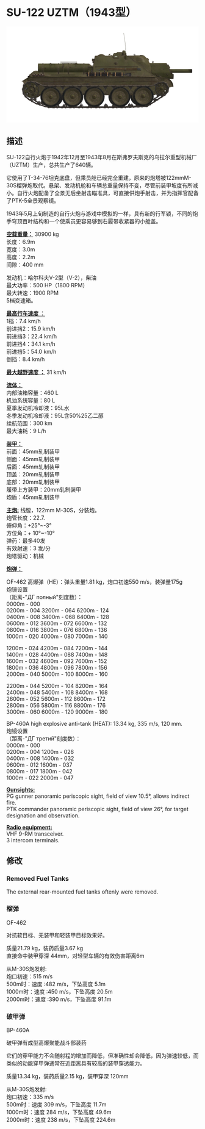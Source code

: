 # SU-122 UZTM（1943型）  
  
![_su122](../images/_su122.png)  
  
## 描述  
  
SU-122自行火炮于1942年12月至1943年8月在斯弗罗夫斯克的乌拉尔重型机械厂 （UZTM）生产，总共生产了640辆。  
  
它使用了T-34-76坦克底盘，但乘员舱已经完全重建，原来的炮塔被122mmM-30S榴弹炮取代。悬架、发动机舱和车辆总重量保持不变，尽管前装甲坡度有所减小。自行火炮配备了全景无后坐射击瞄准具，可直接供炮手射击，并为指挥官配备了PTK-5全景观察镜。  
  
1943年5月上旬制造的自行火炮与游戏中模拟的一样，具有新的行军锁，不同的炮手穹顶百叶结构和一个使乘员更容易够到右履带收紧器的小舱盖。  
  
<b><u>空载重量：</u></b> 30900 kg  
长度：6.9m  
宽度：3.0m  
高度：2.2m  
间隙：400 mm  
  
发动机：哈尔科夫V-2型（V-2），柴油  
最大功率：500 HP（1800 RPM）  
最大转速：1900 RPM  
5档变速箱。  
  
<b><u>最高行车速度 ：</u></b>  
1档：7.4 km/h  
前进挡2：15.9 km/h  
前进挡3：22.4 km/h  
前进挡4：34.1 km/h  
前进挡5：54.0 km/h  
倒挡：8.4 km/h  
  
<b><u>最大越野速度 ：</u></b> 31 km/h  
  
<b><u>流体：</u></b>  
内部油箱容量：460 L  
机油系统容量：80 L  
夏季发动机冷却液：95L水  
冬季发动机冷却液：95L含50%25乙二醇  
续航范围：300 km  
最大油耗：9 L/h  
  
<b><u>装甲：</u></b>  
前面：45mm轧制装甲  
侧面：45mm轧制装甲  
后面：45mm轧制装甲  
顶盖：20mm轧制装甲  
底部：20mm轧制装甲  
履带上方装甲：20mm轧制装甲  
炮盾：45mm轧制装甲  
  
<b><u>主炮:</u></b> 线膛，122mm M-30S，分装炮。  
炮管长度：22.7.  
俯仰角：+25°~-3°  
方位角：+ 10°~-10°  
弹药：最多40发  
有效射速：3 发/分  
炮塔驱动：机械  
  
<b><u>炮弹：</u></b>   
  
OF-462 高爆弹（HE）：弹头重量1.81 kg，炮口初速550 m/s，装弹量175g  
炮镜设置  
（距离-"ДГ полный"刻度数）：  
0000m - 000  
0200m - 004  3200m - 064  6200m - 124  
0400m - 008  3400m - 068  6400m - 128  
0600m - 012  3600m - 072  6600m - 132  
0800m - 016  3800m - 076  6800m - 136  
1000m - 020  4000m - 080  7000m - 140  
  
1200m - 024  4200m - 084  7200m - 144  
1400m - 028  4400m - 088  7400m - 148  
1600m - 032  4600m - 092  7600m - 152  
1800m - 036  4800m - 096  7800m - 156  
2000m - 040  5000m - 100  8000m - 160  
  
2200m - 044  5200m - 104  8200m - 164  
2400m - 048  5400m - 108  8400m - 168  
2600m - 052  5600m - 112  8600m - 172  
2800m - 056  5800m - 116  8800m - 176  
3000m - 060  6000m - 120  9000m - 180  
  
  
BP-460A high explosive anti-tank (HEAT): 13.34 kg, 335 m/s, 120 mm.  
炮镜设置  
（距离-"ДГ третий"刻度数）：  
0000m - 000  
0200m - 004  1200m - 026  
0400m - 008  1400m - 032  
0600m - 012  1600m - 037  
0800m - 017  1800m - 042  
1000m - 022  2000m - 047  
  
<b><u>Gunsights:</u></b>  
PG gunner panoramic periscopic sight, field of view 10.5°, allows indirect fire.  
PTK commander panoramic periscopic sight, field of view 26°, for target designation and observation.  
  
<b><u>Radio equipment:</u></b>  
VHF 9-RM transceiver.  
3 intercom terminals.  
  
  
## 修改  
  
  
### Removed Fuel Tanks  
  
The external rear-mounted fuel tanks oftenly were removed.  ﻿
  
### 榴弹  
  
OF-462  
  
对抗软目标、无装甲和轻装甲目标效果好。  
  
质量21.79 kg，装药质量3.67 kg  
直接命中装甲穿深 44mm，对轻型车辆的有效伤害距离6m  
  
从M-30S炮发射:  
炮口初速：515 m/s  
500m时：速度 :482 m/s，下坠高度 5.1m  
1000m时：速度 :450 m/s，下坠高度 20.5m  
2000m时：速度 :390 m/s，下坠高度 91.1m  
  
  
### 破甲弹  
  
BP-460A  
  
破甲弹有成型高爆聚能战斗部装药  
  
它们的穿甲能力不会随射程的增加而降低，但准确性却会降低，因为弹速较低，而类似的动能穿甲弹通常在近距离具有较高的装甲穿透能力。  
  
质量13.34 kg，装药质量2.15 kg，装甲穿深 120mm  
  
从M-30S炮发射:  
炮口初速：335 m/s  
500m时：速度 309 m/s，下坠高度 11.7m  
1000m时：速度 284 m/s，下坠高度 49.6m  
2000m时：速度 238 m/s，下坠高度 224.6m  